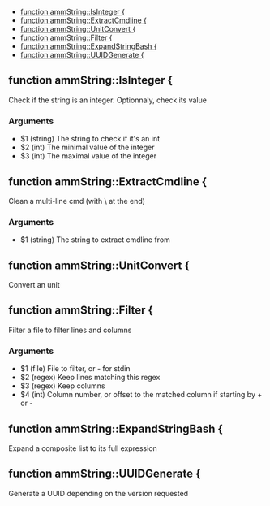 
* [function ammString::IsInteger {](#function-ammstringisinteger-)
* [function ammString::ExtractCmdline {](#function-ammstringextractcmdline-)
* [function ammString::UnitConvert {](#function-ammstringunitconvert-)
* [function ammString::Filter {](#function-ammstringfilter-)
* [function ammString::ExpandStringBash {](#function-ammstringexpandstringbash-)
* [function ammString::UUIDGenerate {](#function-ammstringuuidgenerate-)


## function ammString::IsInteger {

Check if the string is an integer. Optionnaly, check its value

### Arguments

* $1  (string) The string to check if it's an int
* $2  (int) The minimal value of the integer
* $3  (int) The maximal value of the integer

## function ammString::ExtractCmdline {

 Clean a multi-line cmd (with \ at the end)

### Arguments

* $1  (string) The string to extract cmdline from

## function ammString::UnitConvert {

 Convert an unit

## function ammString::Filter {

 Filter a file to filter lines and columns

### Arguments

* $1  (file)  File to filter, or - for stdin
* $2  (regex) Keep lines matching this regex
* $3  (regex) Keep columns 
* $4  (int)   Column number, or offset to the matched column if starting by + or -

## function ammString::ExpandStringBash {

Expand a composite list to its full expression

## function ammString::UUIDGenerate {

 Generate a UUID depending on the version requested

